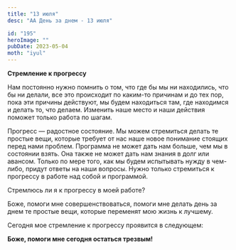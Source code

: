```yaml
---
title: "13 июля"
desc: "АА День за днем - 13 июля"

id: "195"
heroImage: ""
pubDate: 2023-05-04
moth: "iyul"
---
```


**Стремление к прогрессу**

Нам постоянно нужно помнить о том, что где бы мы ни находились, что бы ни
делали, все это происходит по каким-то причинам и до тех пор, пока эти причины
действуют, мы будем находиться там, где находимся и делать то, что делаем.
Изменить наше место и наши действия поможет только работа по шагам.

Прогресс — радостное состояние. Мы можем стремиться делать те простые вещи,
которые требует от нас наше новое понимание стоящих перед нами проблем.
Программа не может дать нам больше, чем мы в состоянии взять. Она также не
может дать нам знания в долг или авансом. Только по мере того, как мы будем
испытывать нужду в чем-либо, придут ответы на наши вопросы. Нужно только
стремиться к прогрессу в работе над собой и программой.

Стремлюсь ли я к прогрессу в моей работе?

Боже, помоги мне совершенствоваться, помоги мне делать день за днем те простые
вещи, которые переменят мою жизнь к лучшему.

Сегодня мое стремление к прогрессу проявится в следующем:

**Боже, помоги мне сегодня остаться трезвым!**
